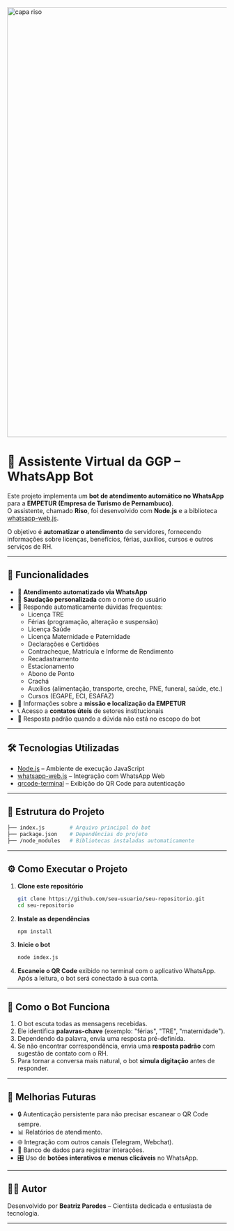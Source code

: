 <img width="2659" height="984" alt="capa riso" src="https://github.com/user-attachments/assets/d906e07c-bdf2-46dc-97ed-7c5739cbafcb" />

# 🤖 Assistente Virtual da GGP – WhatsApp Bot  

Este projeto implementa um **bot de atendimento automático no WhatsApp** para a **EMPETUR (Empresa de Turismo de Pernambuco)**.  
O assistente, chamado **Riso**, foi desenvolvido com **Node.js** e a biblioteca [whatsapp-web.js](https://github.com/pedroslopez/whatsapp-web.js).  

O objetivo é **automatizar o atendimento** de servidores, fornecendo informações sobre licenças, benefícios, férias, auxílios, cursos e outros serviços de RH.  

---

## 🚀 Funcionalidades  

- 📲 **Atendimento automatizado via WhatsApp**  
- 👋 **Saudação personalizada** com o nome do usuário  
- 🧾 Responde automaticamente dúvidas frequentes:  
  - Licença TRE  
  - Férias (programação, alteração e suspensão)  
  - Licença Saúde  
  - Licença Maternidade e Paternidade  
  - Declarações e Certidões  
  - Contracheque, Matrícula e Informe de Rendimento  
  - Recadastramento  
  - Estacionamento  
  - Abono de Ponto  
  - Crachá  
  - Auxílios (alimentação, transporte, creche, PNE, funeral, saúde, etc.)  
  - Cursos (EGAPE, ECI, ESAFAZ)  
- 📍 Informações sobre a **missão e localização da EMPETUR**  
- 📞 Acesso a **contatos úteis** de setores institucionais  
- 🙋 Resposta padrão quando a dúvida não está no escopo do bot  

---

## 🛠️ Tecnologias Utilizadas  

- [Node.js](https://nodejs.org/) – Ambiente de execução JavaScript  
- [whatsapp-web.js](https://github.com/pedroslopez/whatsapp-web.js) – Integração com WhatsApp Web  
- [qrcode-terminal](https://www.npmjs.com/package/qrcode-terminal) – Exibição do QR Code para autenticação  

---

## 📂 Estrutura do Projeto  

```bash
├── index.js        # Arquivo principal do bot  
├── package.json    # Dependências do projeto  
├── /node_modules   # Bibliotecas instaladas automaticamente

```

---

## ⚙️ Como Executar o Projeto  

1. **Clone este repositório**  
   ```bash
   git clone https://github.com/seu-usuario/seu-repositorio.git
   cd seu-repositorio
   ```

2. **Instale as dependências**  
   ```bash
   npm install
   ```

3. **Inicie o bot**  
   ```bash
   node index.js
   ```

4. **Escaneie o QR Code** exibido no terminal com o aplicativo WhatsApp.  
   Após a leitura, o bot será conectado à sua conta.  

---

## 📌 Como o Bot Funciona  

1. O bot escuta todas as mensagens recebidas.  
2. Ele identifica **palavras-chave** (exemplo: "férias", "TRE", "maternidade").  
3. Dependendo da palavra, envia uma resposta pré-definida.  
4. Se não encontrar correspondência, envia uma **resposta padrão** com sugestão de contato com o RH.  
5. Para tornar a conversa mais natural, o bot **simula digitação** antes de responder.  

---

## 📌 Melhorias Futuras  

- 🔒 Autenticação persistente para não precisar escanear o QR Code sempre.  
- 📊 Relatórios de atendimento.  
- 🌐 Integração com outros canais (Telegram, Webchat).  
- 📂 Banco de dados para registrar interações.  
- 🎛️ Uso de **botões interativos e menus clicáveis** no WhatsApp.  

---

## 👨‍💻 Autor  

Desenvolvido por **Beatriz Paredes** – Cientista dedicada e entusiasta de tecnologia.  

---


